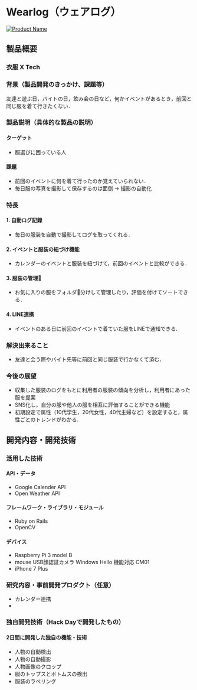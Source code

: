 # Wearlog（ウェアログ）

[![Product Name](image.png)](https://www.youtube.com/watch?v=G5rULR53uMk)

## 製品概要
### 衣服 X Tech

### 背景（製品開発のきっかけ、課題等）
 友達と遊ぶ日，バイトの日，飲み会の日など，何かイベントがあるとき，前回と同じ服を着て行きたくない．

### 製品説明（具体的な製品の説明）
#### ターゲット
 - 服選びに困っている人
#### 課題
 - 前回のイベントに何を着て行ったのか覚えていられない．
 - 毎日服の写真を撮影して保存するのは面倒 → 撮影の自動化

### 特長

#### 1. 自動ログ記録
 - 毎日の服装を自動で撮影してログを取ってくれる．

#### 2. イベントと服装の紐づけ機能
 - カレンダーのイベントと服装を紐づけて，前回のイベントと比較ができる．

#### 3. 服装の管理
 - お気に入りの服をフォルダ分けして管理したり，評価を付けてソートできる．  

#### 4. LINE連携
 - イベントのある日に前回のイベントで着ていた服をLINEで通知できる.

### 解決出来ること
 - 友達と会う際やバイト先等に前回と同じ服装で行かなくて済む．

### 今後の展望
 * 収集した服装のログをもとに利用者の服装の傾向を分析し，利用者にあった服を提案
 * SNS化し，自分の服や他人の服を相互に評価することができる機能
 * 初期設定で属性（10代学生，20代女性，40代主婦など）を設定すると，属性ごとのトレンドがわかる.


## 開発内容・開発技術
### 活用した技術
#### API・データ

* Google Calender API
* Open Weather API

#### フレームワーク・ライブラリ・モジュール
* Ruby on Rails
* OpenCV

#### デバイス
* Raspberry Pi 3 model B
* mouse USB顔認証カメラ Windows Hello 機能対応 CM01
* iPhone 7 Plus

### 研究内容・事前開発プロダクト（任意）
* カレンダー連携
* 


### 独自開発技術（Hack Dayで開発したもの）
#### 2日間に開発した独自の機能・技術
* 人物の自動検出
* 人物の自動撮影
* 人物画像のクロップ
* 服のトップスとボトムスの検出
* 服装のラベリング
